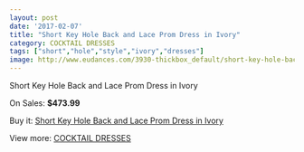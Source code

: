 ```yaml
---
layout: post
date: '2017-02-07'
title: "Short Key Hole Back and Lace Prom Dress in Ivory"
category: COCKTAIL DRESSES
tags: ["short","hole","style","ivory","dresses"]
image: http://www.eudances.com/3930-thickbox_default/short-key-hole-back-and-lace-prom-dress-in-ivory.jpg
---
```

Short Key Hole Back and Lace Prom Dress in Ivory

On Sales: **$473.99**
<a href="https://www.eudances.com/en/cocktail-dresses/1313-short-key-hole-back-and-lace-prom-dress-in-ivory.html"><amp-img layout="responsive" width="600" height="600" src="//www.eudances.com/3930-thickbox_default/short-key-hole-back-and-lace-prom-dress-in-ivory.jpg" alt="Short Key Hole Back and Lace Prom Dress in Ivory 0" /></a>
<a href="https://www.eudances.com/en/cocktail-dresses/1313-short-key-hole-back-and-lace-prom-dress-in-ivory.html"><amp-img layout="responsive" width="600" height="600" src="//www.eudances.com/3931-thickbox_default/short-key-hole-back-and-lace-prom-dress-in-ivory.jpg" alt="Short Key Hole Back and Lace Prom Dress in Ivory 1" /></a>

Buy it: [Short Key Hole Back and Lace Prom Dress in Ivory](https://www.eudances.com/en/cocktail-dresses/1313-short-key-hole-back-and-lace-prom-dress-in-ivory.html "Short Key Hole Back and Lace Prom Dress in Ivory")

View more: [COCKTAIL DRESSES](https://www.eudances.com/en/14-cocktail-dresses "COCKTAIL DRESSES")